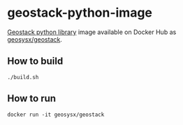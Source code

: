 # geostack-python-image

[Geostack python library](https://gitlab.com/geostack/library) image available on Docker Hub as [geosysx/geostack](https://hub.docker.com/r/geosysx/geostack).


## How to build

```
./build.sh
```

## How to run
```
docker run -it geosysx/geostack
```
